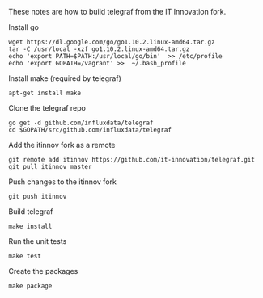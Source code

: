 These notes are how to build telegraf from the IT Innovation fork.


Install go

```
wget https://dl.google.com/go/go1.10.2.linux-amd64.tar.gz
tar -C /usr/local -xzf go1.10.2.linux-amd64.tar.gz
echo 'export PATH=$PATH:/usr/local/go/bin'  >> /etc/profile
echo 'export GOPATH=/vagrant' >>  ~/.bash_profile
```

Install make (required by telegraf)

```
apt-get install make
```

Clone the telegraf repo

```
go get -d github.com/influxdata/telegraf
cd $GOPATH/src/github.com/influxdata/telegraf
```

Add the itinnov fork as a remote

```
git remote add itinnov https://github.com/it-innovation/telegraf.git
git pull itinnov master
```

Push changes to the itinnov fork

```
git push itinnov
```

Build telegraf

```
make install
```

Run the unit tests

```
make test
```

Create the packages

```
make package
```

